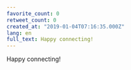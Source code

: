 ```yaml
---
favorite_count: 0
retweet_count: 0
created_at: "2019-01-04T07:16:35.000Z"
lang: en
full_text: Happy connecting!
---
```


Happy connecting!
